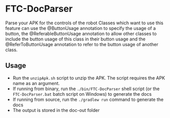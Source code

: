 # FTC-DocParser

Parse your APK for the controls of the robot
Classes which want to use this feature can use the @ButtonUsage annotation to specify the usage of a button,
the @ReferableButtonUsage annotation to allow other classes to include the button usage of this class in their
button usage and the @ReferToButtonUsage annotation to refer to the button usage of another class.

## Usage
- Run the `unzipApk.sh` script to unzip the APK. The script requires the APK name as an argument.
- If running from binary, run the `./bin/FTC-DocParser` shell script (or the `FTC-DocParser.bat` batch script on Windows) to generate the docs
- If running from source, run the `./gradlew run` command to generate the docs
- The output is stored in the doc-out folder